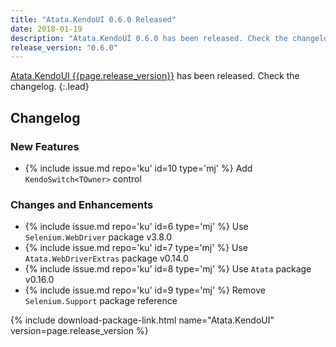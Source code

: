 ```yaml
---
title: "Atata.KendoUI 0.6.0 Released"
date: 2018-01-19
description: "Atata.KendoUI 0.6.0 has been released. Check the changelog."
release_version: "0.6.0"
---
```


[Atata.KendoUI {{page.release_version}}](https://www.nuget.org/packages/Atata.KendoUI/{{page.release_version}}) has been released. Check the changelog.
{:.lead}

<!--more-->

## Changelog

### New Features

- {% include issue.md repo='ku' id=10 type='mj' %} Add `KendoSwitch<TOwner>` control

### Changes and Enhancements

- {% include issue.md repo='ku' id=6 type='mj' %} Use `Selenium.WebDriver` package v3.8.0
- {% include issue.md repo='ku' id=7 type='mj' %} Use `Atata.WebDriverExtras` package v0.14.0
- {% include issue.md repo='ku' id=8 type='mj' %} Use `Atata` package v0.16.0
- {% include issue.md repo='ku' id=9 type='mj' %} Remove `Selenium.Support` package reference

{% include download-package-link.html name="Atata.KendoUI" version=page.release_version %}